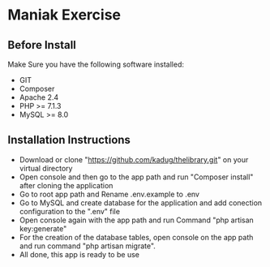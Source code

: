 # Maniak Exercise

## Before Install

Make Sure you have the following software installed:

- GIT
- Composer
- Apache 2.4
- PHP >= 7.1.3
- MySQL >= 8.0

## Installation Instructions

- Download or clone "https://github.com/kadug/thelibrary.git" on your virtual directory
- Open console and then go to the app path and run "Composer install" after cloning the application
- Go to root app path and Rename .env.example to .env
- Go to MySQL and create database for the application and add conection configuration to the ".env" file
- Open console again with the app path and run Command "php artisan key:generate" 
- For the creation of the database tables, open console on the app path and run command "php artisan migrate".
- All done, this app is ready to be use
